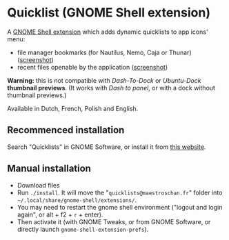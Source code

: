 # Quicklist (GNOME Shell extension)

A [GNOME Shell extension](https://extensions.gnome.org/about/) which adds dynamic quicklists to app icons' menu:

- file manager bookmarks (for Nautilus, Nemo, Caja or Thunar) ([screenshot](https://i.imgur.com/dpXxtOS.jpg))
- recent files openable by the application ([screenshot](https://i.imgur.com/UPSssDJ.jpg))

**Warning:** this is not compatible with *Dash-To-Dock* or *Ubuntu-Dock* **thumbnail previews**. (It works with *Dash to panel*, or with a dock without thumbnail previews.)

Available in Dutch, French, Polish and English.

## Recommenced installation

Search "Quicklists" in GNOME Software, or install it from [this website](https://extensions.gnome.org/extension/1747/quicklists/).

## Manual installation

- Download files
- Run `./install`. It will move the "`quicklists@maestroschan.fr`" folder into `~/.local/share/gnome-shell/extensions/`.
- You may need to restart the gnome shell environment ("logout and login again", or alt + f2 + `r` + enter).
- Then activate it (with GNOME Tweaks, or from GNOME Software, or directly launch `gnome-shell-extension-prefs`).
